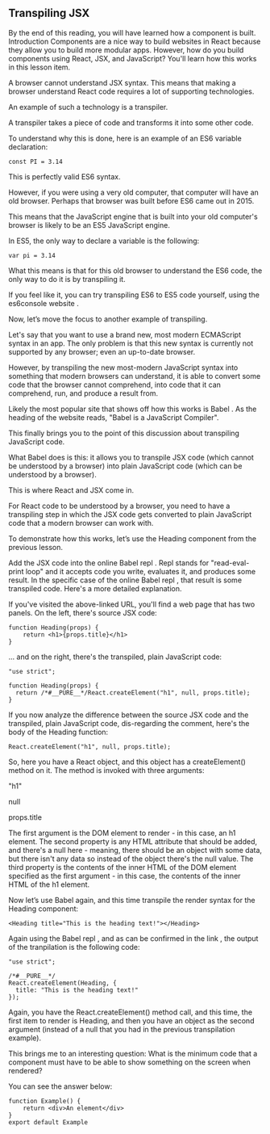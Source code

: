 ## Transpiling JSX
By the end of this reading, you will have learned how a component is built.
Introduction
Components are a nice way to build websites in React because they allow you to build more modular apps. However, how do you build components using React, JSX, and JavaScript? You'll learn how this works in this lesson item.

A browser cannot understand JSX syntax.
This means that making a browser understand React code requires a lot of supporting technologies.

An example of such a technology is a transpiler.

A transpiler takes a piece of code and transforms it into some other code.

To understand why this is done, here is an example of an ES6 variable declaration:

```
const PI = 3.14
```

This is perfectly valid ES6 syntax.

However, if you were using a very old computer, that computer will have an old browser. Perhaps that browser was built before ES6 came out in 2015.

This means that the JavaScript engine that is built into your old computer's browser is likely to be an ES5 JavaScript engine.

In ES5, the only way to declare a variable is the following:
```
var pi = 3.14
```

What this means is that for this old browser to understand the ES6 code, the only way to do it is by transpiling it.

If you feel like it, you can try transpiling ES6 to ES5 code yourself, using 
the es6console website
.

Now, let’s move the focus to another example of transpiling.

Let's say that you want to use a brand new, most modern ECMAScript syntax in an app. The only problem is that this new syntax is currently not supported by any browser; even an up-to-date browser.

However, by transpiling the new most-modern JavaScript syntax into something that modern browsers can understand, it is able to convert some code that the browser cannot comprehend, into code that it can comprehend, run, and produce a result from.

Likely the most popular site that shows off how this works is 
Babel
. As the heading of the website reads, "Babel is a JavaScript Compiler".

This finally brings you to the point of this discussion about transpiling JavaScript code.

What Babel does is this: it allows you to transpile JSX code (which cannot be understood by a browser) into plain JavaScript code (which can be understood by a browser).

This is where React and JSX come in.

For React code to be understood by a browser, you need to have a transpiling step in which the JSX code gets converted to plain JavaScript code that a modern browser can work with.

To demonstrate how this works, let’s use the Heading component from the previous lesson.

Add the JSX code into 
the online Babel repl
. Repl stands for "read-eval-print loop" and it accepts code you write, evaluates it, and produces some result. In the specific case of 
the online Babel repl
, that result is some transpiled code. Here's a more detailed explanation.

If you've visited the above-linked URL, you'll find a web page that has two panels. On the left, there's source JSX code:

```
function Heading(props) {
    return <h1>{props.title}</h1>
}
```
... and on the right, there's the transpiled, plain JavaScript code:
```
"use strict";

function Heading(props) {
  return /*#__PURE__*/React.createElement("h1", null, props.title);
}
```
If you now analyze the difference between the source JSX code and the transpiled, plain JavaScript code, dis-regarding the comment, here's the body of the Heading function:
```
React.createElement("h1", null, props.title);

```
So, here you have a React object, and this object has a createElement() method on it. The method is invoked with three arguments:

"h1" 

null 

props.title 

The first argument is the DOM element to render - in this case, an h1 element. The second property is any HTML attribute that should be added, and there's a null here - meaning, there should be an object with some data, but there isn't any data so instead of the object there's the null value. The third property is the contents of the inner HTML of the DOM element specified as the first argument - in this case, the contents of the inner HTML of the h1 element.

Now let’s use Babel again, and this time transpile the render syntax for the Heading component:
```
<Heading title="This is the heading text!"></Heading>
```
Again using 
the Babel repl
, and as can be confirmed in 
the link
, the output of the tranpilation is the following code:

```
"use strict";

/*#__PURE__*/
React.createElement(Heading, {
  title: "This is the heading text!"
});
```
Again, you have the React.createElement() method call, and this time, the first item to render is Heading, and then you have an object as the second argument (instead of a null that you had in the previous transpilation example).

This brings me to an interesting question: What is the minimum code that a component must have to be able to show something on the screen when rendered?

You can see the answer below:
```
function Example() {
    return <div>An element</div>
}
export default Example
```

